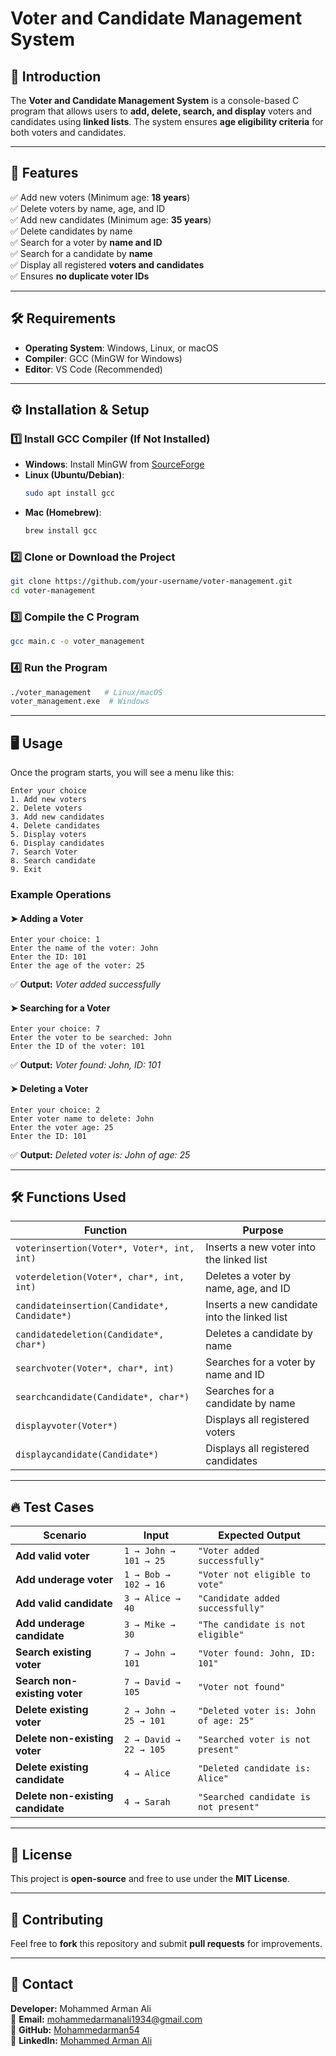 # Voter and Candidate Management System  

## 📌 Introduction  
The **Voter and Candidate Management System** is a console-based C program that allows users to **add, delete, search, and display** voters and candidates using **linked lists**. The system ensures **age eligibility criteria** for both voters and candidates.  

---  

## 📂 Features  
✅ Add new voters (Minimum age: **18 years**)  
✅ Delete voters by name, age, and ID  
✅ Add new candidates (Minimum age: **35 years**)  
✅ Delete candidates by name  
✅ Search for a voter by **name and ID**  
✅ Search for a candidate by **name**  
✅ Display all registered **voters and candidates**  
✅ Ensures **no duplicate voter IDs**  

---  

## 🛠️ Requirements  
- **Operating System**: Windows, Linux, or macOS  
- **Compiler**: GCC (MinGW for Windows)  
- **Editor**: VS Code (Recommended)  

---  

## ⚙️ Installation & Setup  

### **1️⃣ Install GCC Compiler (If Not Installed)**  
- **Windows**: Install MinGW from [SourceForge](https://sourceforge.net/projects/mingw-w64/)  
- **Linux (Ubuntu/Debian)**:  
  ```sh  
  sudo apt install gcc  
  ```  
- **Mac (Homebrew)**:  
  ```sh  
  brew install gcc  
  ```  

### **2️⃣ Clone or Download the Project**  
```sh  
git clone https://github.com/your-username/voter-management.git  
cd voter-management  
```  

### **3️⃣ Compile the C Program**  
```sh  
gcc main.c -o voter_management  
```  

### **4️⃣ Run the Program**  
```sh  
./voter_management   # Linux/macOS  
voter_management.exe  # Windows  
```  

---  

## 🖥️ Usage  
Once the program starts, you will see a menu like this:  

```
Enter your choice  
1. Add new voters  
2. Delete voters  
3. Add new candidates  
4. Delete candidates  
5. Display voters  
6. Display candidates  
7. Search Voter  
8. Search candidate  
9. Exit  
```  

### **Example Operations**  

#### ➤ **Adding a Voter**  
```
Enter your choice: 1  
Enter the name of the voter: John  
Enter the ID: 101  
Enter the age of the voter: 25  
```  
✅ **Output:** *Voter added successfully*  

#### ➤ **Searching for a Voter**  
```
Enter your choice: 7  
Enter the voter to be searched: John  
Enter the ID of the voter: 101  
```  
✅ **Output:** *Voter found: John, ID: 101*  

#### ➤ **Deleting a Voter**  
```
Enter your choice: 2  
Enter voter name to delete: John  
Enter the voter age: 25  
Enter the ID: 101  
```  
✅ **Output:** *Deleted voter is: John of age: 25*  

---  

## 🛠️ Functions Used  
| Function | Purpose |  
|----------|---------|  
| `voterinsertion(Voter*, Voter*, int, int)` | Inserts a new voter into the linked list |  
| `voterdeletion(Voter*, char*, int, int)` | Deletes a voter by name, age, and ID |  
| `candidateinsertion(Candidate*, Candidate*)` | Inserts a new candidate into the linked list |  
| `candidatedeletion(Candidate*, char*)` | Deletes a candidate by name |  
| `searchvoter(Voter*, char*, int)` | Searches for a voter by name and ID |  
| `searchcandidate(Candidate*, char*)` | Searches for a candidate by name |  
| `displayvoter(Voter*)` | Displays all registered voters |  
| `displaycandidate(Candidate*)` | Displays all registered candidates |  

---  

## 🔥 Test Cases  

| **Scenario** | **Input** | **Expected Output** |  
|-------------|----------|-------------------|  
| **Add valid voter** | `1 → John → 101 → 25` | `"Voter added successfully"` |  
| **Add underage voter** | `1 → Bob → 102 → 16` | `"Voter not eligible to vote"` |  
| **Add valid candidate** | `3 → Alice → 40` | `"Candidate added successfully"` |  
| **Add underage candidate** | `3 → Mike → 30` | `"The candidate is not eligible"` |  
| **Search existing voter** | `7 → John → 101` | `"Voter found: John, ID: 101"` |  
| **Search non-existing voter** | `7 → David → 105` | `"Voter not found"` |  
| **Delete existing voter** | `2 → John → 25 → 101` | `"Deleted voter is: John of age: 25"` |  
| **Delete non-existing voter** | `2 → David → 22 → 105` | `"Searched voter is not present"` |  
| **Delete existing candidate** | `4 → Alice` | `"Deleted candidate is: Alice"` |  
| **Delete non-existing candidate** | `4 → Sarah` | `"Searched candidate is not present"` |  

---  

## 📜 License  
This project is **open-source** and free to use under the **MIT License**.  

---  

## 🤝 Contributing  
Feel free to **fork** this repository and submit **pull requests** for improvements.  

---  

## 📩 Contact  
**Developer:** Mohammed Arman Ali  
📧 **Email:** mohammedarmanali1934@gmail.com  
🔗 **GitHub:** [Mohammedarman54](https://github.com/Mohammedarman54)  
🔗 **LinkedIn:** [Mohammed Arman Ali](https://www.linkedin.com/in/mohammed-arman-ali-b58829258/)
